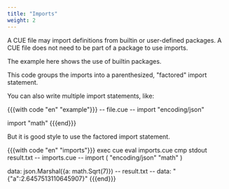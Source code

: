 ```yaml
---
title: "Imports"
weight: 2
---
```


A CUE file may import definitions from builtin or user-defined packages.
A CUE file does not need to be part of a package to use imports.

The example here shows the use of builtin packages.

This code groups the imports into a parenthesized, "factored" import statement.

You can also write multiple import statements, like:

{{{with code "en" "example"}}}
-- file.cue --
import "encoding/json"

import "math"
{{{end}}}

But it is good style to use the factored import statement.

{{{with code "en" "imports"}}}
exec cue eval imports.cue
cmp stdout result.txt
-- imports.cue --
import (
	"encoding/json"
	"math"
)

data: json.Marshal({a: math.Sqrt(7)})
-- result.txt --
data: "{\"a\":2.6457513110645907}"
{{{end}}}
